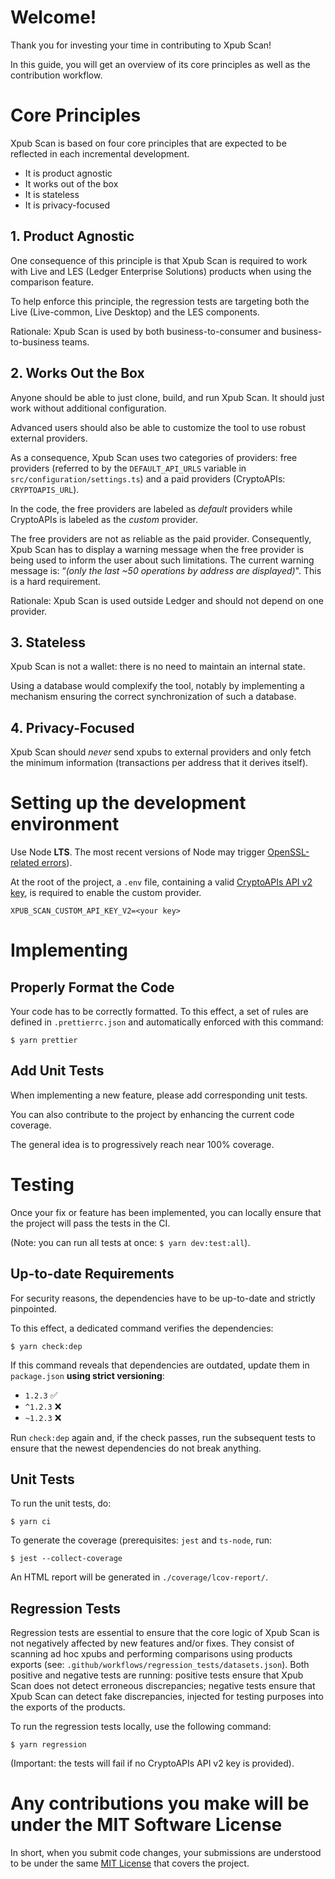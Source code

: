 # Welcome!

Thank you for investing your time in contributing to Xpub Scan!

In this guide, you will get an overview of its core principles as well as the contribution workflow.

# Core Principles

Xpub Scan is based on four core principles that are expected to be reflected in each incremental development.

- It is product agnostic
- It works out of the box
- It is stateless
- It is privacy-focused

## 1. Product Agnostic

One consequence of this principle is that Xpub Scan is required to work with Live and LES (Ledger Enterprise Solutions) products when using the comparison feature.

To help enforce this principle, the regression tests are targeting both the Live (Live-common, Live Desktop) and the LES components.

Rationale: Xpub Scan is used by both business-to-consumer and business-to-business teams.

## 2. Works Out the Box

Anyone should be able to just clone, build, and run Xpub Scan. It should just work without additional configuration.

Advanced users should also be able to customize the tool to use robust external providers.

As a consequence, Xpub Scan uses two categories of providers: free providers (referred to by the `DEFAULT_API_URLS` variable in `src/configuration/settings.ts`) and a paid providers (CryptoAPIs: `CRYPTOAPIS_URL`).

In the code, the free providers are labeled as _default_ providers while CryptoAPIs is labeled as the _custom_ provider.

The free providers are not as reliable as the paid provider. Consequently, Xpub Scan has to display a warning message when the free provider is being used to inform the user about such limitations. The current warning message is: “_(only the last ~50 operations by address are displayed)_". This is a hard requirement.

Rationale: Xpub Scan is used outside Ledger and should not depend on one provider.

## 3. Stateless

Xpub Scan is not a wallet: there is no need to maintain an internal state.

Using a database would complexify the tool, notably by implementing a mechanism ensuring the correct synchronization of such a database.

## 4. Privacy-Focused

Xpub Scan should _never_ send xpubs to external providers and only fetch the minimum information (transactions per address that it derives itself).

# Setting up the development environment

Use Node **LTS**. The most recent versions of Node may trigger [OpenSSL-related errors](https://github.com/webpack/webpack/issues/14532)).

At the root of the project, a `.env` file, containing a valid [CryptoAPIs API v2 key](https://developers.cryptoapis.io/technical-documentation/general-information/overview), is required to enable the custom provider.

```
XPUB_SCAN_CUSTOM_API_KEY_V2=<your key>
```

# Implementing

## Properly Format the Code

Your code has to be correctly formatted. To this effect, a set of rules are defined in `.prettierrc.json` and automatically enforced with this command:

```
$ yarn prettier
```

## Add Unit Tests

When implementing a new feature, please add corresponding unit tests.

You can also contribute to the project by enhancing the current code coverage.

The general idea is to progressively reach near 100% coverage.

# Testing

Once your fix or feature has been implemented, you can locally ensure that the project will pass the tests in the CI.

(Note: you can run all tests at once: `$ yarn dev:test:all`).

## Up-to-date Requirements

For security reasons, the dependencies have to be up-to-date and strictly pinpointed.

To this effect, a dedicated command verifies the dependencies:

```
$ yarn check:dep
```

If this command reveals that dependencies are outdated, update them in `package.json` **using strict versioning**:

- `1.2.3` ✅
- `^1.2.3` ❌
- `~1.2.3` ❌

Run `check:dep` again and, if the check passes, run the subsequent tests to ensure that the newest dependencies do not break anything.

## Unit Tests

To run the unit tests, do:

```
$ yarn ci
```

To generate the coverage (prerequisites: `jest` and `ts-node`, run:

```
$ jest --collect-coverage
```

An HTML report will be generated in `./coverage/lcov-report/`.

## Regression Tests

Regression tests are essential to ensure that the core logic of Xpub Scan is not negatively affected by new features and/or fixes. They consist of scanning ad hoc xpubs and performing comparisons using products exports (see: `.github/workflows/regression_tests/datasets.json`). Both positive and negative tests are running: positive tests ensure that Xpub Scan does not detect erroneous discrepancies; negative tests ensure that Xpub Scan can detect fake discrepancies, injected for testing purposes into the exports of the products.

To run the regression tests locally, use the following command:

```
$ yarn regression
```

(Important: the tests will fail if no CryptoAPIs API v2 key is provided).

# Any contributions you make will be under the MIT Software License

In short, when you submit code changes, your submissions are understood to be under the same [MIT License](https://github.com/LedgerHQ/xpub-scan/blob/main/LICENSE) that covers the project.
